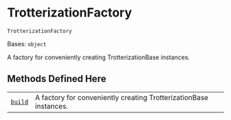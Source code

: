 # TrotterizationFactory

<span id="undefined" />

`TrotterizationFactory`

Bases: `object`

A factory for conveniently creating TrotterizationBase instances.

## Methods Defined Here

|                                                                                                                                                                             |                                                                   |
| --------------------------------------------------------------------------------------------------------------------------------------------------------------------------- | ----------------------------------------------------------------- |
| [`build`](qiskit.opflow.evolutions.TrotterizationFactory.build#qiskit.opflow.evolutions.TrotterizationFactory.build "qiskit.opflow.evolutions.TrotterizationFactory.build") | A factory for conveniently creating TrotterizationBase instances. |
